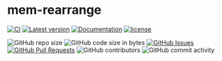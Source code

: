 ﻿# mem-rearrange

[![CI](https://github.com/InfiniTensor/mem-rearrange/actions/workflows/build.yml/badge.svg?branch=main)](https://github.com/InfiniTensor/mem-rearrange/actions)
[![Latest version](https://img.shields.io/crates/v/mem-rearrange.svg)](https://crates.io/crates/mem-rearrange)
[![Documentation](https://docs.rs/mem-rearrange/badge.svg)](https://docs.rs/mem-rearrange)
[![license](https://img.shields.io/github/license/InfiniTensor/mem-rearrange)](https://mit-license.org/)

![GitHub repo size](https://img.shields.io/github/repo-size/InfiniTensor/mem-rearrange)
![GitHub code size in bytes](https://img.shields.io/github/languages/code-size/InfiniTensor/mem-rearrange)
[![GitHub Issues](https://img.shields.io/github/issues/InfiniTensor/mem-rearrange)](https://github.com/InfiniTensor/mem-rearrange/issues)
[![GitHub Pull Requests](https://img.shields.io/github/issues-pr/InfiniTensor/mem-rearrange)](https://github.com/InfiniTensor/mem-rearrange/pulls)
![GitHub contributors](https://img.shields.io/github/contributors/InfiniTensor/mem-rearrange)
![GitHub commit activity](https://img.shields.io/github/commit-activity/m/InfiniTensor/mem-rearrange)
